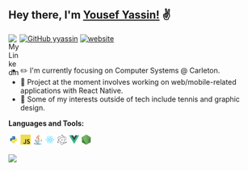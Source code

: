 ## Hey there, I'm [Yousef Yassin!](https://yyassin.github.io/Portfolio/) ✌️

<a href="https://linkedin.com/in/yousefy">
  <img align="left" alt="My Linkedin" width="22px" src="https://cdn.jsdelivr.net/npm/simple-icons@v3/icons/linkedin.svg" />
</a>

[![GitHub yyassin](https://img.shields.io/github/followers/yyassin?label=follow&style=social)](https://github.com/yyassin)
[![website](https://img.shields.io/badge/PortfolioWebsite-yousef.dev-2648ff?style=flat-square&logo=google-chrome)](https://yyassin.github.io/Portfolio/)

<br/>

- ✏️ I'm currently focusing on Computer Systems @ Carleton.
- 🔭 Project at the moment involves working on web/mobile-related applications with React Native.
- 🎾  Some of my interests outside of tech include tennis and graphic design.


**Languages and Tools:**  

<code><img height="20" src="https://raw.githubusercontent.com/github/explore/80688e429a7d4ef2fca1e82350fe8e3517d3494d/topics/python/python.png"></code>
<code><img height="20" src="https://raw.githubusercontent.com/github/explore/80688e429a7d4ef2fca1e82350fe8e3517d3494d/topics/javascript/javascript.png"></code>
<code><img height="20" src="https://raw.githubusercontent.com/github/explore/80688e429a7d4ef2fca1e82350fe8e3517d3494d/topics/java/java.png"></code>
<code><img height="20" src="https://raw.githubusercontent.com/github/explore/80688e429a7d4ef2fca1e82350fe8e3517d3494d/topics/react/react.png"></code>
<code><img height="20" src="https://raw.githubusercontent.com/github/explore/80688e429a7d4ef2fca1e82350fe8e3517d3494d/topics/electron/electron.png"></code>
<code><img height="20" src="https://raw.githubusercontent.com/github/explore/80688e429a7d4ef2fca1e82350fe8e3517d3494d/topics/vue/vue.png"></code>
<code><img height="20" src="https://raw.githubusercontent.com/github/explore/80688e429a7d4ef2fca1e82350fe8e3517d3494d/topics/nodejs/nodejs.png"></code>    

<a href="https://github.com/yyassin">
  <img align="center" src="https://github-readme-stats.vercel.app/api/top-langs/?username=yyassin&theme=light&hide_langs_below=1" />
</a>


<div align="center">

</div>
